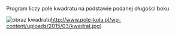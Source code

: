Program liczy pole kwadratu na podstawie podanej długości boku

![obraz kwadratu](http://www.pole-kola.pl/wp-content/uploads/2015/03/kwadrat.jpg)http://www.pole-kola.pl/wp-content/uploads/2015/03/kwadrat.jpg)
